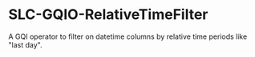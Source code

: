 # SLC-GQIO-RelativeTimeFilter
A GQI operator to filter on datetime columns by relative time periods like "last day".
